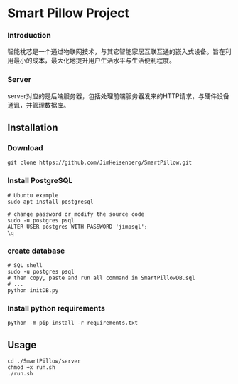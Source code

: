 # Smart Pillow Project
### Introduction
智能枕芯是一个通过物联网技术，与其它智能家居互联互通的嵌入式设备。旨在利用最小的成本，最大化地提升用户生活水平与生活便利程度。
### Server
server对应的是后端服务器，包括处理前端服务器发来的HTTP请求，与硬件设备通讯，并管理数据库。

## Installation
### Download
```
git clone https://github.com/JimHeisenberg/SmartPillow.git
```
### Install PostgreSQL
```
# Ubuntu example
sudo apt install postgresql

# change password or modify the source code
sudo -u postgres psql
ALTER USER postgres WITH PASSWORD 'jimpsql';
\q
```
### create database
```
# SQL shell
sudo -u postgres psql
# then copy, paste and run all command in SmartPillowDB.sql
# ...
python initDB.py
```
### Install python requirements
```
python -m pip install -r requirements.txt
```

## Usage
```
cd ./SmartPillow/server
chmod +x run.sh
./run.sh
```